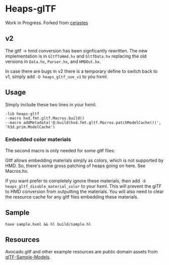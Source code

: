 # Heaps-glTF

Work in Progress. Forked from [cerastes](https://github.com/nspitko/cerastes/tree/main/cerastes/fmt/gltf)

## v2

The gltf -> hmd conversion has been signficantly rewritten. The new
implementation is in `GltfToHmd.hx` and `GltfData.hx` replacing the old
versions in `Data.hx`, `Parser.hx`, and `HMDOut.hx`.

In case there are bugs in v2 there is a temporary define to switch back to
v1, simply add `-D heaps_gltf_use_v1` to you hxml.

## Usage

Simply include these two lines in your hxml:
```
-lib heaps-gltf
--macro hxd.fmt.gltf.Macros.build()
--macro addMetadata('@:build(hxd.fmt.gltf.Macros.patchModelCache())', 'h3d.prim.ModelCache')
```

### Embedded color materials

The second macro is only needed for some gltf files:

Gltf allows embedding materials simply as colors, which is not supported by
HMD. So, there's some gross patching of heaps going on here. See Macros.hx.

If you want prefer to completely ignore these materials, then add
`-D heaps_gltf_disable_material_color` to your hxml. This will prevent the
glTF to HMD conversion from outputting the materials. You will also need to
clear the resource cache for any gltf files embedding these materials.

## Sample
`haxe sample.hxml && hl build/sample.hl`

## Resources

Avocado.gltf and other example resources are public domain assets
from [glTF-Sample-Models](https://github.com/KhronosGroup/glTF-Sample-Models/).
